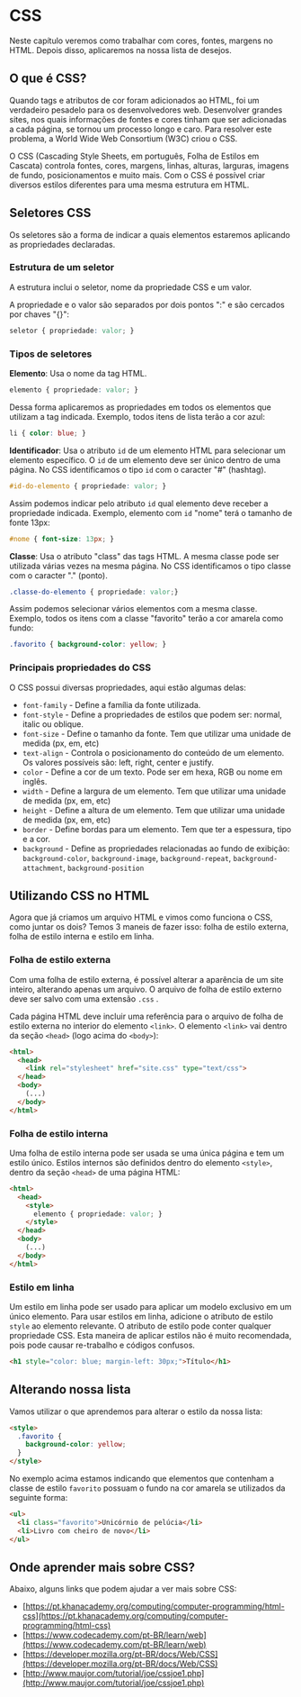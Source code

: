 # CSS

Neste capítulo veremos como trabalhar com cores, fontes, margens no HTML. Depois disso,
aplicaremos na nossa lista de desejos.

## O que é CSS?

Quando tags e atributos de cor foram adicionados ao HTML, foi um verdadeiro
pesadelo para os desenvolvedores web. Desenvolver grandes sites, nos quais
informações de fontes e cores tinham que ser adicionadas a cada página, se
tornou um processo longo e caro. Para resolver este problema, a World Wide Web
Consortium (W3C) criou o CSS.

O CSS (Cascading Style Sheets, em português, Folha de Estilos em Cascata)
controla fontes, cores, margens, linhas, alturas, larguras, imagens de fundo,
posicionamentos e muito mais. Com o CSS é possível criar diversos estilos
diferentes para uma mesma estrutura em HTML.

## Seletores CSS

Os seletores são a forma de indicar a quais elementos estaremos aplicando as
propriedades declaradas.

### Estrutura de um seletor

A estrutura inclui o seletor, nome da propriedade CSS e um valor.

A propriedade e o valor são separados por dois pontos ":" e são cercados por
chaves "{}":

```css
seletor { propriedade: valor; }
```

### Tipos de seletores

**Elemento**: Usa o nome da tag HTML.

```css
elemento { propriedade: valor; }
```

Dessa forma aplicaremos as propriedades em todos os elementos que utilizam a
tag indicada. Exemplo, todos itens de lista terão a cor azul:

```css
li { color: blue; }
```

**Identificador**: Usa o atributo `id` de um elemento HTML para selecionar um
elemento específico. O `id` de um elemento deve ser único dentro de uma página.
No CSS identificamos o tipo `id` com o caracter "#" (hashtag).

```css
#id-do-elemento { propriedade: valor; }
```

Assim podemos indicar pelo atributo `id` qual elemento deve receber a propriedade
indicada. Exemplo, elemento com `id` "nome" terá o tamanho de fonte 13px:

```css
#nome { font-size: 13px; }
```

**Classe**: Usa o atributo "class" das tags HTML. A mesma classe pode ser
utilizada várias vezes na mesma página. No CSS identificamos o tipo classe com
o caracter "." (ponto).

```css
.classe-do-elemento { propriedade: valor;}
```

Assim podemos selecionar vários elementos com a mesma classe. Exemplo, todos os
itens com a classe "favorito" terão a cor amarela como fundo:

```css
.favorito { background-color: yellow; }
```

### Principais propriedades do CSS

O CSS possui diversas propriedades, aqui estão algumas delas:

* `font-family` - Define a família da fonte utilizada.
* `font-style` - Define a propriedades de estilos que podem ser: normal,
  italic ou oblique.
* `font-size` - Define o tamanho da fonte. Tem que utilizar uma unidade de
  medida (px, em, etc)
* `text-align` - Controla o posicionamento do conteúdo de um elemento. Os
  valores possíveis são: left, right, center e justify.
* `color` - Define a cor de um texto. Pode ser em hexa, RGB ou nome em inglês.
* `width` - Define a largura de um elemento. Tem que utilizar uma unidade de
  medida (px, em, etc)
* `height` - Define a altura de um elemento. Tem que utilizar uma unidade de
  medida (px, em, etc)
* `border` - Define bordas para um elemento. Tem que ter a espessura, tipo e a
  cor.
* `background` - Define as propriedades relacionadas ao fundo de exibição:
  `background-color`, `background-image`, `background-repeat`,
  `background-attachment`, `background-position`

## Utilizando CSS no HTML

Agora que já criamos um arquivo HTML e vimos como funciona o CSS, como juntar
os dois? Temos 3 maneis de fazer isso: folha de estilo externa, folha de
estilo interna e estilo em linha.

### Folha de estilo externa

Com uma folha de estilo externa, é possível alterar a aparência de um site
inteiro, alterando apenas um arquivo. O arquivo de folha de estilo externo
deve ser salvo com uma extensão `.css` .

Cada página HTML deve incluir uma referência para o arquivo de folha de
estilo externa no interior do elemento `<link>`. O elemento `<link>` vai
dentro da seção `<head>` (logo acima do `<body>`):

```html
<html>
  <head>
    <link rel="stylesheet" href="site.css" type="text/css">
  </head>
  <body>
    (...)
  </body>
</html>
```

### Folha de estilo interna

Uma folha de estilo interna pode ser usada se uma única página e tem um
estilo único. Estilos internos são definidos dentro do elemento `<style>`,
dentro da seção `<head>` de uma página HTML:

```html
<html>
  <head>
    <style>
      elemento { propriedade: valor; }
    </style>
  </head>
  <body>
    (...)
  </body>
</html>
```

### Estilo em linha

Um estilo em linha pode ser usado para aplicar um modelo exclusivo em um
único elemento.
Para usar estilos em linha, adicione o atributo de estilo `style` ao
elemento relevante. O atributo de estilo pode conter qualquer propriedade CSS.
Esta maneira de aplicar estilos não é muito recomendada, pois pode causar
re-trabalho e códigos confusos.

```html
<h1 style="color: blue; margin-left: 30px;">Título</h1>
```

## Alterando nossa lista

Vamos utilizar o que aprendemos para alterar o estilo da nossa lista:

```html
<style>
  .favorito {
    background-color: yellow;
  }
</style>
```

No exemplo acima estamos indicando que elementos que contenham a classe de
estilo `favorito` possuam o fundo na cor amarela se utilizados da seguinte forma:

```html
<ul>
  <li class="favorito">Unicórnio de pelúcia</li>
  <li>Livro com cheiro de novo</li>
</ul>
```

## Onde aprender mais sobre CSS?

Abaixo, alguns links que podem ajudar a ver mais sobre CSS:

* [https://pt.khanacademy.org/computing/computer-programming/html-css](https://pt.khanacademy.org/computing/computer-programming/html-css)
* [https://www.codecademy.com/pt-BR/learn/web](https://www.codecademy.com/pt-BR/learn/web)
* [https://developer.mozilla.org/pt-BR/docs/Web/CSS](https://developer.mozilla.org/pt-BR/docs/Web/CSS)
* [http://www.maujor.com/tutorial/joe/cssjoe1.php](http://www.maujor.com/tutorial/joe/cssjoe1.php)
